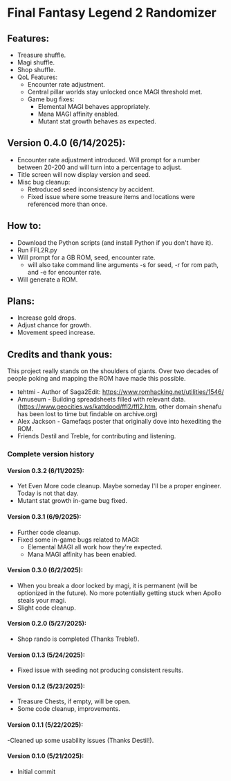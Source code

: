 # Final Fantasy Legend 2 Randomizer

## Features:
- Treasure shuffle.
- Magi shuffle.
- Shop shuffle.
- QoL Features:
  - Encounter rate adjustment.
  - Central pillar worlds stay unlocked once MAGI threshold met.
  - Game bug fixes:
    - Elemental MAGI behaves appropriately.
    - Mana MAGI affinity enabled.
    - Mutant stat growth behaves as expected.


## Version 0.4.0 (6/14/2025):
- Encounter rate adjustment introduced. Will prompt for a number between 20-200 and will turn into a percentage to adjust.
- Title screen will now display version and seed.
- Misc bug cleanup:
  - Retroduced seed inconsistency by accident.
  - Fixed issue where some treasure items and locations were referenced more than once.

## How to:
- Download the Python scripts (and install Python if you don't have it).
- Run FFL2R.py
- Will prompt for a GB ROM, seed, encounter rate.
  - will also take command line arguments -s for seed, -r for rom path, and -e for encounter rate.
- Will generate a ROM.

## Plans:
- Increase gold drops.
- Adjust chance for growth.
- Movement speed increase.

## Credits and thank yous:
This project really stands on the shoulders of giants. Over two decades of people poking and
mapping the ROM have made this possible.

- tehtmi - Author of Saga2Edit: https://www.romhacking.net/utilities/1546/
- Amuseum - Building spreadsheets filled with relevant data. (https://www.geocities.ws/kattdood/ffl2/ffl2.htm,
  other domain shenafu has been lost to time but findable on archive.org)
- Alex Jackson - Gamefaqs poster that originally dove into hexediting the ROM.
- Friends Destil and Treble, for contributing and listening.

### Complete version history

#### Version 0.3.2 (6/11/2025):
- Yet Even More code cleanup. Maybe someday I'll be a proper engineer. Today is not that day.
- Mutant stat growth in-game bug fixed.

#### Version 0.3.1 (6/9/2025):
- Further code cleanup.
- Fixed some in-game bugs related to MAGI:
  - Elemental MAGI all work how they're expected.
  - Mana MAGI affinity has been enabled.

#### Version 0.3.0 (6/2/2025):
- When you break a door locked by magi, it is permanent (will be optionized in the future). No more potentially getting stuck when Apollo steals your magi.
- Slight code cleanup.

#### Version 0.2.0 (5/27/2025):
- Shop rando is completed (Thanks Treble!).

#### Version 0.1.3 (5/24/2025):
- Fixed issue with seeding not producing consistent results.

#### Version 0.1.2 (5/23/2025):
- Treasure Chests, if empty, will be open.
- Some code cleanup, improvements.

#### Version 0.1.1 (5/22/2025):
-Cleaned up some usability issues (Thanks Destil!).

#### Version 0.1.0 (5/21/2025):
- Initial commit
